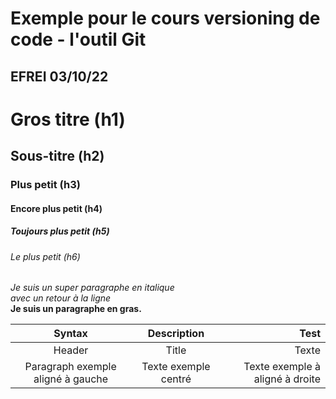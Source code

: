 # Exemple pour le cours versioning de code - l'outil Git
## EFREI 03/10/22 

# Gros titre (h1)
## Sous-titre (h2)
### Plus petit (h3)
#### Encore plus petit (h4)
##### Toujours plus petit (h5)
###### Le plus petit (h6) 

_Je suis un super paragraphe en italique_\
_avec un retour à la ligne_\
**Je suis un paragraphe en gras.**

| Syntax    | Description | Test |
| :------:  | :---------: | ---: |
| Header    | Title       | Texte |
| Paragraph exemple aligné à gauche | Texte exemple centré | Texte exemple à aligné à droite |
